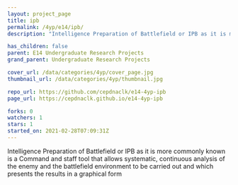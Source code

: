 ```yaml
---
layout: project_page
title: ipb
permalink: /4yp/e14/ipb/
description: "Intelligence Preparation of Battlefield or IPB as it is more commonly known is a Command and staff tool that allows systematic, continuous analysis of the enemy and the battlefield environment to be carried out and which presents the results in a graphical form"

has_children: false
parent: E14 Undergraduate Research Projects
grand_parent: Undergraduate Research Projects

cover_url: /data/categories/4yp/cover_page.jpg
thumbnail_url: /data/categories/4yp/thumbnail.jpg

repo_url: https://github.com/cepdnaclk/e14-4yp-ipb
page_url: https://cepdnaclk.github.io/e14-4yp-ipb

forks: 0
watchers: 1
stars: 1
started_on: 2021-02-28T07:09:31Z
---
```

Intelligence Preparation of Battlefield or IPB as it is more commonly known is a Command and staff tool that allows systematic, continuous analysis of the enemy and the battlefield environment to be carried out and which presents the results in a graphical form

